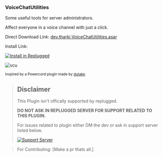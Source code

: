 ### VoiceChatUtilities

Some useful tools for server administrators.

Affect everyone in a voice channel with just a click.

Direct Download Link: [dev.tharki.VoiceChatUtilities.asar](https://github.com/Tharki-God/VoiceChatUtilities/releases/latest/download/dev.tharki.VoiceChatUtilities.asar)

Install Link:

[![Install in Replugged](https://img.shields.io/badge/-Install%20in%20Replugged-blue?style=for-the-badge&logo=none)](https://replugged.dev/install?identifier=dev.tharki.VoiceChatUtilities)

![vcu](https://i.imgur.com/Ui1jK3i.png)

<sub>Inspired by a Powercord plugin made by [dutake](https://github.com/dutake/voice-chat-utilities).</sub>


> ## Disclaimer
>
> This Plugin isn't offically supported by replugged.
>
>**DO NOT ASK IN REPLUGGED SERVER FOR SUPPORT RELATED TO THIS PLUGIN.**
>
> For issues related to plugin either DM the dev or ask in support server listed below.
>
>
> [![Support Server](https://discordapp.com/api/guilds/919649417005506600/widget.png?style=banner3)](https://discord.gg/SgKSKyh9gY)





> For Contributing: [Make a pr thats all.]
